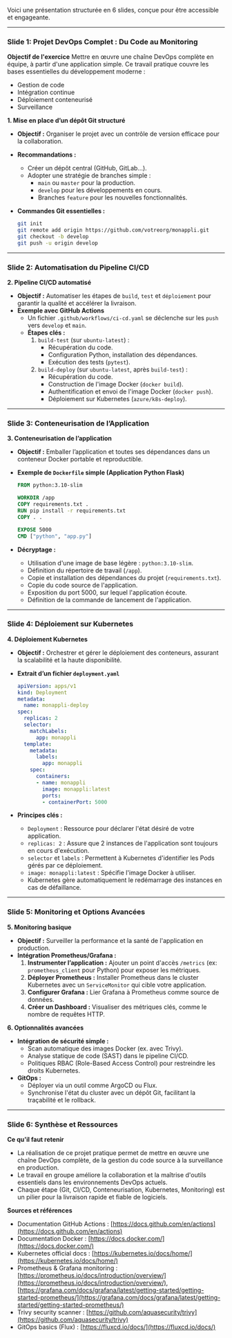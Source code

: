 Voici une présentation structurée en 6 slides, conçue pour être accessible et engageante.

---

### **Slide 1: Projet DevOps Complet : Du Code au Monitoring**

**Objectif de l'exercice**
Mettre en œuvre une chaîne DevOps complète en équipe, à partir d'une application simple. Ce travail pratique couvre les bases essentielles du développement moderne :
*   Gestion de code
*   Intégration continue
*   Déploiement conteneurisé
*   Surveillance

**1. Mise en place d’un dépôt Git structuré**
*   **Objectif :** Organiser le projet avec un contrôle de version efficace pour la collaboration.
*   **Recommandations :**
    *   Créer un dépôt central (GitHub, GitLab...).
    *   Adopter une stratégie de branches simple :
        *   `main` ou `master` pour la production.
        *   `develop` pour les développements en cours.
        *   Branches `feature` pour les nouvelles fonctionnalités.

*   **Commandes Git essentielles :**
    ```bash
    git init
    git remote add origin https://github.com/votreorg/monappli.git
    git checkout -b develop
    git push -u origin develop
    ```

---

### **Slide 2: Automatisation du Pipeline CI/CD**

**2. Pipeline CI/CD automatisé**
*   **Objectif :** Automatiser les étapes de `build`, `test` et `déploiement` pour garantir la qualité et accélérer la livraison.
*   **Exemple avec GitHub Actions**
    *   Un fichier `.github/workflows/ci-cd.yaml` se déclenche sur les `push` vers `develop` et `main`.
    *   **Étapes clés :**
        1.  `build-test` (sur `ubuntu-latest`) :
            *   Récupération du code.
            *   Configuration Python, installation des dépendances.
            *   Exécution des tests (`pytest`).
        2.  `build-deploy` (sur `ubuntu-latest`, après `build-test`) :
            *   Récupération du code.
            *   Construction de l'image Docker (`docker build`).
            *   Authentification et envoi de l'image Docker (`docker push`).
            *   Déploiement sur Kubernetes (`azure/k8s-deploy`).

---

### **Slide 3: Conteneurisation de l’Application**

**3. Conteneurisation de l’application**
*   **Objectif :** Emballer l’application et toutes ses dépendances dans un conteneur Docker portable et reproductible.

*   **Exemple de `Dockerfile` simple (Application Python Flask)**
    ```Dockerfile
    FROM python:3.10-slim

    WORKDIR /app
    COPY requirements.txt .
    RUN pip install -r requirements.txt
    COPY . .

    EXPOSE 5000
    CMD ["python", "app.py"]
    ```
*   **Décryptage :**
    *   Utilisation d'une image de base légère : `python:3.10-slim`.
    *   Définition du répertoire de travail (`/app`).
    *   Copie et installation des dépendances du projet (`requirements.txt`).
    *   Copie du code source de l'application.
    *   Exposition du port 5000, sur lequel l'application écoute.
    *   Définition de la commande de lancement de l'application.

---

### **Slide 4: Déploiement sur Kubernetes**

**4. Déploiement Kubernetes**
*   **Objectif :** Orchestrer et gérer le déploiement des conteneurs, assurant la scalabilité et la haute disponibilité.

*   **Extrait d’un fichier `deployment.yaml`**
    ```yaml
    apiVersion: apps/v1
    kind: Deployment
    metadata:
      name: monappli-deploy
    spec:
      replicas: 2
      selector:
        matchLabels:
          app: monappli
      template:
        metadata:
          labels:
            app: monappli
        spec:
          containers:
          - name: monappli
            image: monappli:latest
            ports:
            - containerPort: 5000
    ```
*   **Principes clés :**
    *   `Deployment` : Ressource pour déclarer l'état désiré de votre application.
    *   `replicas: 2` : Assure que 2 instances de l'application sont toujours en cours d'exécution.
    *   `selector` et `labels` : Permettent à Kubernetes d'identifier les Pods gérés par ce déploiement.
    *   `image: monappli:latest` : Spécifie l'image Docker à utiliser.
    *   Kubernetes gère automatiquement le redémarrage des instances en cas de défaillance.

---

### **Slide 5: Monitoring et Options Avancées**

**5. Monitoring basique**
*   **Objectif :** Surveiller la performance et la santé de l'application en production.
*   **Intégration Prometheus/Grafana :**
    1.  **Instrumenter l’application :** Ajouter un point d'accès `/metrics` (ex: `prometheus_client` pour Python) pour exposer les métriques.
    2.  **Déployer Prometheus :** Installer Prometheus dans le cluster Kubernetes avec un `ServiceMonitor` qui cible votre application.
    3.  **Configurer Grafana :** Lier Grafana à Prometheus comme source de données.
    4.  **Créer un Dashboard :** Visualiser des métriques clés, comme le nombre de requêtes HTTP.

**6. Optionnalités avancées**
*   **Intégration de sécurité simple :**
    *   Scan automatique des images Docker (ex. avec Trivy).
    *   Analyse statique de code (SAST) dans le pipeline CI/CD.
    *   Politiques RBAC (Role-Based Access Control) pour restreindre les droits Kubernetes.
*   **GitOps :**
    *   Déployer via un outil comme ArgoCD ou Flux.
    *   Synchronise l'état du cluster avec un dépôt Git, facilitant la traçabilité et le rollback.

---

### **Slide 6: Synthèse et Ressources**

**Ce qu'il faut retenir**
*   La réalisation de ce projet pratique permet de mettre en œuvre une chaîne DevOps complète, de la gestion du code source à la surveillance en production.
*   Le travail en groupe améliore la collaboration et la maîtrise d'outils essentiels dans les environnements DevOps actuels.
*   Chaque étape (Git, CI/CD, Conteneurisation, Kubernetes, Monitoring) est un pilier pour la livraison rapide et fiable de logiciels.

**Sources et références**
*   Documentation GitHub Actions : [https://docs.github.com/en/actions](https://docs.github.com/en/actions)
*   Documentation Docker : [https://docs.docker.com/](https://docs.docker.com/)
*   Kubernetes official docs : [https://kubernetes.io/docs/home/](https://kubernetes.io/docs/home/)
*   Prometheus & Grafana monitoring : [https://prometheus.io/docs/introduction/overview/](https://prometheus.io/docs/introduction/overview/), [https://grafana.com/docs/grafana/latest/getting-started/getting-started-prometheus/](https://grafana.com/docs/grafana/latest/getting-started/getting-started-prometheus/)
*   Trivy security scanner : [https://github.com/aquasecurity/trivy](https://github.com/aquasecurity/trivy)
*   GitOps basics (Flux) : [https://fluxcd.io/docs/](https://fluxcd.io/docs/)
